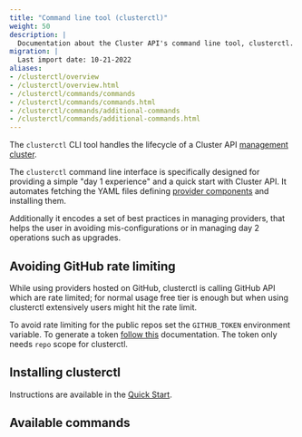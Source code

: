```yaml
---
title: "Command line tool (clusterctl)"
weight: 50
description: |
  Documentation about the Cluster API's command line tool, clusterctl.
migration: |
  Last import date: 10-21-2022
aliases:
- /clusterctl/overview
- /clusterctl/overview.html
- /clusterctl/commands/commands
- /clusterctl/commands/commands.html
- /clusterctl/commands/additional-commands
- /clusterctl/commands/additional-commands.html
---
```


The `clusterctl` CLI tool handles the lifecycle of a Cluster API [management cluster].

The `clusterctl` command line interface is specifically designed for providing a simple "day 1 experience" and a
quick start with Cluster API. It automates fetching the YAML files defining [provider components] and installing them.

Additionally it encodes a set of best practices in managing providers, that helps the user in avoiding
mis-configurations or in managing day 2 operations such as upgrades.

## Avoiding GitHub rate limiting

While using providers hosted on GitHub, clusterctl is calling GitHub API which are rate limited; for normal usage free tier is enough but when using clusterctl extensively users might hit the rate limit.

To avoid rate limiting for the public repos set the `GITHUB_TOKEN` environment variable. To generate a token [follow this](https://docs.github.com/en/authentication/keeping-your-account-and-data-secure/creating-a-personal-access-token) documentation. The token only needs `repo` scope for clusterctl.

## Installing clusterctl
Instructions are available in the [Quick Start](/try).

<!-- links -->
[management cluster]: ../glossary.md#management-cluster
[provider components]: ../glossary.md#provider-components

## Available commands
